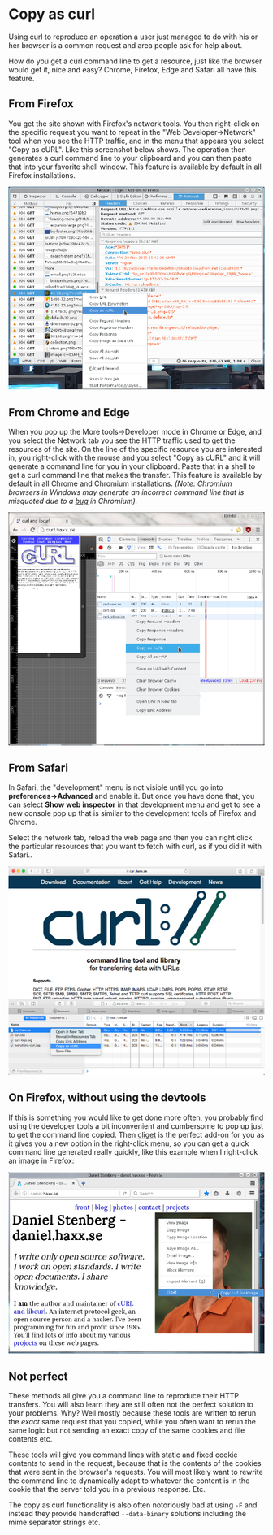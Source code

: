 # Copy as curl

Using curl to reproduce an operation a user just managed to do with his or her browser is a common request and area people ask for help about.

How do you get a curl command line to get a resource, just like the browser would get it, nice and easy? Chrome, Firefox, Edge and Safari all have this feature.

## From Firefox

You get the site shown with Firefox's network tools. You then right-click on the specific request you want to repeat in the "Web Developer->Network" tool when you see the HTTP traffic, and in the menu that appears you select "Copy as cURL". Like this screenshot below shows. The operation then generates a curl command line to your clipboard and you can then paste that into your favorite shell window. This feature is available by default in all Firefox installations.

![copy as curl with Firefox](firefox-copy-as-curl.png)

## From Chrome and Edge

When you pop up the More tools->Developer mode in Chrome or Edge, and you select the Network tab you see the HTTP traffic used to get the resources of the site. On the line of the specific resource you are interested in, you right-click with the mouse and you select "Copy as cURL" and it will generate a command line for you in your clipboard. Paste that in a shell to get a curl command line that makes the transfer. This feature is available by default in all Chrome and Chromium installations. _(Note: Chromium browsers in Windows may generate an incorrect command line that is misquoted due to a_ [_bug_](https://bugs.chromium.org/p/chromium/issues/detail?id=1242803) _in Chromium)._

![copy as curl with Chrome](chrome-copy-as-curl.png)

## From Safari

In Safari, the "development" menu is not visible until you go into **preferences->Advanced** and enable it. But once you have done that, you can select **Show web inspector** in that development menu and get to see a new console pop up that is similar to the development tools of Firefox and Chrome.

Select the network tab, reload the web page and then you can right click the particular resources that you want to fetch with curl, as if you did it with Safari..

![copy as curl with Safari](safari-copy-as-curl.png)

## On Firefox, without using the devtools

If this is something you would like to get done more often, you probably find using the developer tools a bit inconvenient and cumbersome to pop up just to get the command line copied. Then [cliget](https://addons.mozilla.org/en-US/firefox/addon/cliget/) is the perfect add-on for you as it gives you a new option in the right-click menu, so you can get a quick command line generated really quickly, like this example when I right-click an image in Firefox:

![cliget with Firefox](firefox-cliget.png)

## Not perfect

These methods all give you a command line to reproduce their HTTP transfers. You will also learn they are still often not the perfect solution to your problems. Why? Well mostly because these tools are written to rerun the _exact_ same request that you copied, while you often want to rerun the same logic but not sending an exact copy of the same cookies and file contents etc.

These tools will give you command lines with static and fixed cookie contents to send in the request, because that is the contents of the cookies that were sent in the browser's requests. You will most likely want to rewrite the command line to dynamically adapt to whatever the content is in the cookie that the server told you in a previous response. Etc.

The copy as curl functionality is also often notoriously bad at using `-F` and instead they provide handcrafted `--data-binary` solutions including the mime separator strings etc.
